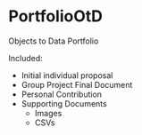 # PortfolioOtD
Objects to Data Portfolio

Included:
+ Initial individual proposal
+ Group Project Final Document
+ Personal Contribution
+ Supporting Documents
  + Images
  + CSVs
